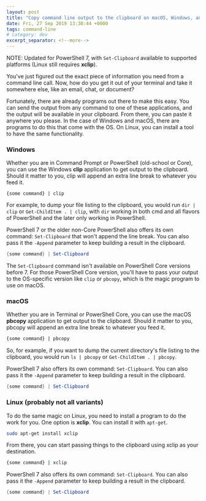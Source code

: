 ```yaml
---
layout: post
title: "Copy command line output to the clipboard on macOS, Windows, and Linux"
date: Fri, 27 Sep 2019 13:30:44 +0000
tags: command-line
# category: dev
excerpt_separator: <!--more-->
---
```


NOTE: Updated for PowerShell 7, with `Set-Clipboard` available to supported platforms (Linux still requires **xclip**).

You've just figured out the exact piece of information you need from a command line call. Now, how do you get it out of your terminal and take it somewhere else, like an email, chat, or document?

Fortunately, there are already programs out there to make this easy. You can send the output from any command to one of these applications, and the output will be available in your clipboard. From there, you can paste it anywhere you please. In the case of Windows and macOS, there are programs to do this that come with the OS. On Linux, you can install a tool to have the same functionality.

<!--more-->

### Windows

Whether you are in Command Prompt or PowerShell (old-school or Core), you can use the Windows **clip** application to get output to the clipboard. Should it matter to you, clip will append an extra line break to whatever you feed it.

```command
{some command} | clip
```

For example, to dump your file listing to the clipboard, you would run `dir | clip` or `Get-ChildItem . | clip`, with `dir` working in both cmd and all flavors of PowerShell and the later only working in PowerShell.

PowerShell 7 or the older non-Core PowerShell also offers its own command: `Set-Clipboard` that won't append the line break. You can also pass it the `-Append` parameter to keep building a result in the clipboard.

```powershell
{some command} | Set-Clipboard
```

The `Set-Clipboard` command isn't available on PowerShell Core versions before 7. For those PowerShell Core version, you'll have to pass your output to the OS-specific version like `clip` or `pbcopy`, which is the magic program to use on macOS.

### macOS

Whether you are in Terminal or PowerShell Core, you can use the macOS **pbcopy** application to get output to the clipboard. Should it matter to you, pbcopy will append an extra line break to whatever you feed it.

```bash
{some command} | pbcopy
```

So, for example, if you want to dump the current directory's file listing to the clipboard, you would run `ls | pbcopy` or `Get-ChildItem . | pbcopy`.

PowerShell 7 also offers its own command: `Set-Clipboard`. You can also pass it the `-Append` parameter to keep building a result in the clipboard.

```powershell
{some command} | Set-Clipboard
```

### Linux (probably not all variants)

To do the same magic on Linux, you need to install a program to do the work for you. One option is **xclip**. You can install it with `apt-get`.

```bash
sudo apt-get install xclip
```

From there, you can start passing things to the clipboard using xclip as your destination.

```bash
{some command} | xclip
```

PowerShell 7 also offers its own command: `Set-Clipboard`. You can also pass it the `-Append` parameter to keep building a result in the clipboard.

```powershell
{some command} | Set-Clipboard
```
